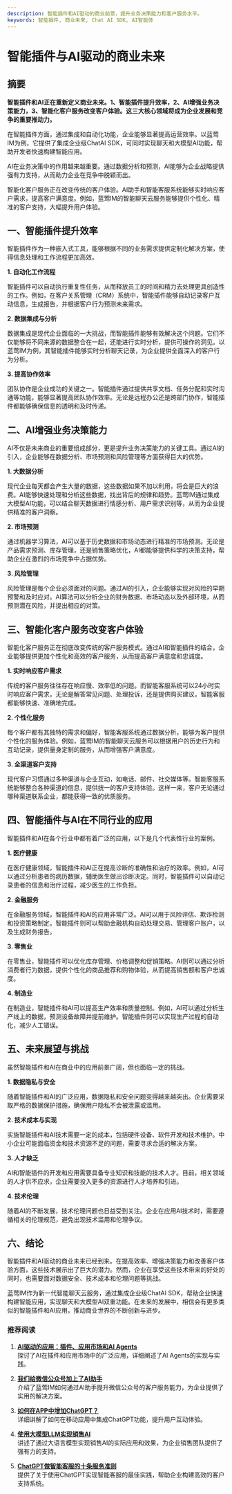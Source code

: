 ```yaml
---
description: 智能插件和AI驱动的商业前景，提升业务决策能力和客户服务水平。
keywords: 智能插件, 商业未来, Chat AI SDK, AI智能体
---
```

# 智能插件与AI驱动的商业未来

## 摘要

**智能插件和AI正在重新定义商业未来。1、智能插件提升效率，2、AI增强业务决策能力，3、智能化客户服务改变客户体验。这三大核心领域将成为企业发展和竞争的重要推动力。**

在智能插件方面，通过集成和自动化功能，企业能够显著提高运营效率。以蓝莺IM为例，它提供了集成企业级ChatAI SDK，可同时实现聊天和大模型AI功能，帮助开发者快速构建智能应用。

AI在业务决策中的作用越来越重要。通过数据分析和预测，AI能够为企业战略提供强有力支持，从而助力企业在竞争中脱颖而出。

智能化客户服务正在改变传统的客户体验。AI助手和智能客服系统能够实时响应客户需求，提高客户满意度。例如，蓝莺IM的智能聊天云服务能够提供个性化、精准的客户支持，大幅提升用户体验。

## 一、智能插件提升效率

智能插件作为一种嵌入式工具，能够根据不同的业务需求提供定制化解决方案，使得信息处理和工作流程更加高效。

**1. 自动化工作流程**

智能插件可以自动执行重复性任务，从而释放员工的时间和精力去处理更具创造性的工作。例如，在客户关系管理（CRM）系统中，智能插件能够自动记录客户互动信息，生成报告，并根据客户行为预测未来需求。

**2. 数据集成与分析**

数据集成是现代企业面临的一大挑战，而智能插件能够有效解决这个问题。它们不仅能够将不同来源的数据整合在一起，还能进行实时分析，提供可操作的洞见。以蓝莺IM为例，其智能插件能够实时分析聊天记录，为企业提供全面深入的客户行为分析。

**3. 提高协作效率**

团队协作是企业成功的关键之一。智能插件通过提供共享文档、任务分配和实时沟通等功能，能够显著提高团队协作效率。无论是远程办公还是跨部门协作，智能插件都能够确保信息的透明和及时传递。

## 二、AI增强业务决策能力

AI不仅是未来商业的重要组成部分，更是提升业务决策能力的关键工具。通过AI的引入，企业能够在数据分析、市场预测和风险管理等方面获得巨大的优势。

**1. 大数据分析**

现代企业每天都会产生大量的数据，这些数据如果不加以利用，将会是巨大的浪费。AI能够快速处理和分析这些数据，找出背后的规律和趋势。蓝莺IM通过集成大模型AI功能，可以结合聊天数据进行情感分析、用户需求识别等，从而为企业提供精准的客户洞察。

**2. 市场预测**

通过机器学习算法，AI可以基于历史数据和市场动态进行精准的市场预测。无论是产品需求预测、库存管理，还是销售策略优化，AI都能够提供科学的决策支持，帮助企业在激烈的市场竞争中占据优势。

**3. 风险管理**

风险管理是每个企业必须面对的问题。通过AI的引入，企业能够实现对风险的早期预警和及时应对。AI算法可以分析企业的财务数据、市场动态以及外部环境，从而预测潜在风险，并提出相应的对策。

## 三、智能化客户服务改变客户体验

智能化客户服务正在彻底改变传统的客户服务模式。通过AI和智能插件的结合，企业能够提供更加个性化和高效的客户服务，从而提高客户满意度和忠诚度。

**1. 实时响应客户需求**

传统的客户服务往往存在响应慢、效率低的问题。而智能客服系统可以24小时实时响应客户需求，无论是解答常见问题、处理投诉，还是提供购买建议，智能客服都能够快速、准确地完成。

**2. 个性化服务**

每个客户都有其独特的需求和偏好，智能客服系统通过数据分析，能够为客户提供个性化的服务体验。例如，蓝莺IM的智能聊天云服务可以根据用户的历史行为和互动记录，提供量身定制的服务，从而增强客户满意度。

**3. 全渠道客户支持**

现代客户习惯通过多种渠道与企业互动，如电话、邮件、社交媒体等。智能客服系统能够整合各种渠道的信息，提供统一的客户支持体验。这样一来，客户无论通过哪种渠道联系企业，都能获得一致的优质服务。

## 四、智能插件与AI在不同行业的应用

智能插件和AI在各个行业中都有着广泛的应用，以下是几个代表性行业的案例。

**1. 医疗健康**

在医疗健康领域，智能插件和AI正在提高诊断的准确性和治疗的效率。例如，AI可以通过分析患者的病历数据，辅助医生做出诊断决定。同时，智能插件可以自动记录患者的信息和治疗过程，减少医生的工作负担。

**2. 金融服务**

在金融服务领域，智能插件和AI的应用非常广泛。AI可以用于风险评估、欺诈检测和投资策略制定。智能插件则可以帮助金融机构自动处理交易、管理客户账户，以及生成财务报告。

**3. 零售业**

在零售业，智能插件可以优化库存管理、价格调整和促销策略。AI则可以通过分析消费者行为数据，提供个性化的商品推荐和购物体验，从而提高销售额和客户忠诚度。

**4. 制造业**

在制造业，智能插件和AI可以提高生产效率和质量控制。例如，AI可以通过分析生产线上的数据，预测设备故障并提前维护。智能插件则可以实现生产过程的自动化，减少人工错误。

## 五、未来展望与挑战

虽然智能插件和AI在商业中的应用前景广阔，但也面临一定的挑战。

**1. 数据隐私与安全**

随着智能插件和AI的广泛应用，数据隐私和安全问题变得越来越突出。企业需要采取严格的数据保护措施，确保用户隐私不会被泄露或滥用。

**2. 技术成本与实现**

实施智能插件和AI技术需要一定的成本，包括硬件设备、软件开发和技术维护。中小企业可能面临资金和技术资源不足的问题，需要寻求合适的解决方案。

**3. 人才缺乏**

AI和智能插件的开发和应用需要具备专业知识和技能的技术人才。目前，相关领域的人才供不应求，企业需要投入更多的资源进行人才培养和引进。

**4. 技术伦理**

随着AI的不断发展，技术伦理问题也日益受到关注。企业在应用AI技术时，需要遵循相关的伦理规范，避免出现技术滥用和伦理争议。

## 六、结论

智能插件和AI驱动的商业未来已经到来。在提高效率、增强决策能力和改善客户体验方面，这些技术展示出了巨大的潜力。然而，企业在享受这些技术带来的好处的同时，也需要面对数据安全、技术成本和伦理问题等挑战。

蓝莺IM作为新一代智能聊天云服务，通过集成企业级ChatAI SDK，帮助企业快速构建智能应用，实现聊天和大模型AI双重功能。在未来的发展中，相信会有更多类似的智能插件和AI应用，推动商业世界的不断创新与进步。

### 推荐阅读

1. **[AI驱动的应用：插件、应用市场和AI Agents](articles/product-and-technologies/AI-Powered-Applications-Plugins-App-Store-and-AI-Agents.html)**  
   探讨了AI在插件和应用市场中的广泛应用，详细阐述了AI Agents的实现与实践。

2. **[我们给微信公众号加上了AI助手](articles/product-and-technologies/We-added-an-AI-assistant-to-our-WeChat-Official-Account.html)**  
   介绍了蓝莺IM如何通过AI助手提升微信公众号的客户服务能力，为企业提供了实用的解决方案。

3. **[如何在APP中增加ChatGPT？](articles/product-and-technologies/how-to-add-chatgpt-to-your-app.html)**  
   详细讲解了如何在移动应用中集成ChatGPT功能，提升用户互动体验。

4. **[使用大模型LLM实现销售AI](articles/product-and-technologies/Implement-Sales-AI-with-Large-Language-Model.html)**  
   讲述了通过大语言模型实现销售AI的实际应用和效果，为企业销售团队提供了强有力的支持。

5. **[ChatGPT做智能客服的十条服务准则](articles/product-and-technologies/chatgpt-intelligent-customer-service-ten-service-guidelines.html)**  
   提供了关于使用ChatGPT实现智能客服的最佳实践，帮助企业构建高效的客户支持系统。